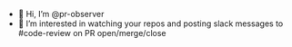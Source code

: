 - 👋 Hi, I’m @pr-observer
- 👀 I’m interested in watching your repos and posting slack messages to #code-review on PR open/merge/close

<!---
pr-observer/pr-observer is a ✨ special ✨ repository because its `README.md` (this file) appears on your GitHub profile.
You can click the Preview link to take a look at your changes.
--->
